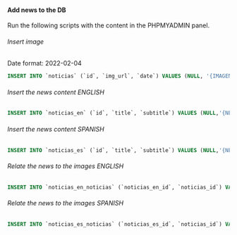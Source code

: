 #### Add news to the DB

Run the following scripts with the content in the PHPMYADMIN panel.

###### Insert image

Date format: 2022-02-04

```SQL
INSERT INTO `noticias` (`id`, `img_url`, `date`) VALUES (NULL, '{IMAGENAME.EXTENSION}', '{NEWS_DATE}');
```

###### Insert the news content ENGLISH

```SQL
INSERT INTO `noticias_en` (`id`, `title`, `subtitle`) VALUES (NULL,'{NEWS TITLE}', '{NEWS CONTENT}');
```

###### Insert the news content SPANISH

```SQL
INSERT INTO `noticias_es` (`id`, `title`, `subtitle`) VALUES (NULL,'{NEWS TITLE}', '{NEWS CONTENT}');
```

###### Relate the news to the images ENGLISH

```SQL
INSERT INTO `noticias_en_noticias` (`noticias_en_id`, `noticias_id`) VALUES ('{NEWS_ID}', '{NEWS_IMAGE_ID}');
```

###### Relate the news to the images SPANISH

```SQL
INSERT INTO `noticias_es_noticias` (`noticias_es_id`, `noticias_id`) VALUES ('{NEWS_ID}', '{NEWS_IMAGE_ID}');
```
